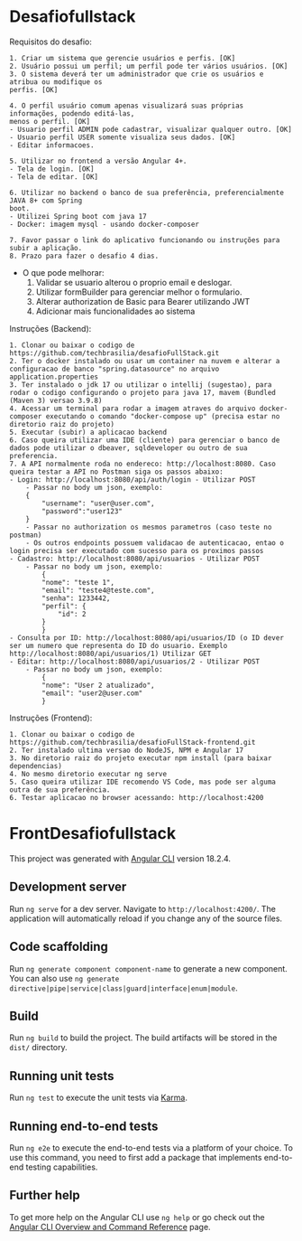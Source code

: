 # Desafiofullstack
Requisitos do desafio:

    1. Criar um sistema que gerencie usuários e perfis. [OK]
    2. Usuário possui um perfil; um perfil pode ter vários usuários. [OK]
    3. O sistema deverá ter um administrador que crie os usuários e atribua ou modifique os
    perfis. [OK]

    4. O perfil usuário comum apenas visualizará suas próprias informações, podendo editá-las,
    menos o perfil. [OK]
    - Usuario perfil ADMIN pode cadastrar, visualizar qualquer outro. [OK]
    - Usuario perfil USER somente visualiza seus dados. [OK]
    - Editar informacoes.
    
    5. Utilizar no frontend a versão Angular 4+.
    - Tela de login. [OK]
    - Tela de editar. [OK]
    
    6. Utilizar no backend o banco de sua preferência, preferencialmente JAVA 8+ com Spring
    boot.
    - Utilizei Spring boot com java 17
    - Docker: imagem mysql - usando docker-composer
    
    7. Favor passar o link do aplicativo funcionando ou instruções para subir a aplicação.
    8. Prazo para fazer o desafio 4 dias.

- O que pode melhorar:
  1. Validar se usuario alterou o proprio email e deslogar.
  2. Utilizar formBuilder para gerenciar melhor o formulario.
  3. Alterar authorization de Basic para Bearer utilizando JWT
  4. Adicionar mais funcionalidades ao sistema

Instruções (Backend):

    1. Clonar ou baixar o codigo de https://github.com/techbrasilia/desafioFullStack.git
    2. Ter o docker instalado ou usar um container na nuvem e alterar a configuracao de banco "spring.datasource" no arquivo application.properties
    3. Ter instalado o jdk 17 ou utilizar o intellij (sugestao), para rodar o codigo configurando o projeto para java 17, mavem (Bundled (Maven 3) versao 3.9.8)
    4. Acessar um terminal para rodar a imagem atraves do arquivo docker-composer executando o comando "docker-compose up" (precisa estar no diretorio raiz do projeto)
    5. Executar (subir) a aplicacao backend
    6. Caso queira utilizar uma IDE (cliente) para gerenciar o banco de dados pode utilizar o dbeaver, sqldeveloper ou outro de sua preferencia.
    7. A API normalmente roda no endereco: http://localhost:8080. Caso queira testar a API no Postman siga os passos abaixo:
    - Login: http://localhost:8080/api/auth/login - Utilizar POST
        - Passar no body um json, exemplo:
        {
            "username": "user@user.com",
            "password":"user123"
        }
        - Passar no authorization os mesmos parametros (caso teste no postman)
        - Os outros endpoints possuem validacao de autenticacao, entao o login precisa ser executado com sucesso para os proximos passos
    - Cadastro: http://localhost:8080/api/usuarios - Utilizar POST
        - Passar no body um json, exemplo:
            {
            "nome": "teste 1",
            "email": "teste4@teste.com",
            "senha": 1233442,
            "perfil": {
                "id": 2
            }
            }
    - Consulta por ID: http://localhost:8080/api/usuarios/ID (o ID dever ser um numero que representa do ID do usuario. Exemplo http://localhost:8080/api/usuarios/1) Utilizar GET
    - Editar: http://localhost:8080/api/usuarios/2 - Utilizar POST
        - Passar no body um json, exemplo:
            {
            "nome": "User 2 atualizado",
            "email": "user2@user.com"
            }

Instruções (Frontend):

    1. Clonar ou baixar o codigo de https://github.com/techbrasilia/desafioFullStack-frontend.git
    2. Ter instalado ultima versao do NodeJS, NPM e Angular 17
    3. No diretorio raiz do projeto executar npm install (para baixar dependencias)
    4. No mesmo diretorio executar ng serve
    5. Caso queira utilizar IDE recomendo VS Code, mas pode ser alguma outra de sua preferência.
    6. Testar aplicacao no browser acessando: http://localhost:4200


# FrontDesafiofullstack

This project was generated with [Angular CLI](https://github.com/angular/angular-cli) version 18.2.4.

## Development server

Run `ng serve` for a dev server. Navigate to `http://localhost:4200/`. The application will automatically reload if you change any of the source files.

## Code scaffolding

Run `ng generate component component-name` to generate a new component. You can also use `ng generate directive|pipe|service|class|guard|interface|enum|module`.

## Build

Run `ng build` to build the project. The build artifacts will be stored in the `dist/` directory.

## Running unit tests

Run `ng test` to execute the unit tests via [Karma](https://karma-runner.github.io).

## Running end-to-end tests

Run `ng e2e` to execute the end-to-end tests via a platform of your choice. To use this command, you need to first add a package that implements end-to-end testing capabilities.

## Further help

To get more help on the Angular CLI use `ng help` or go check out the [Angular CLI Overview and Command Reference](https://angular.dev/tools/cli) page.
